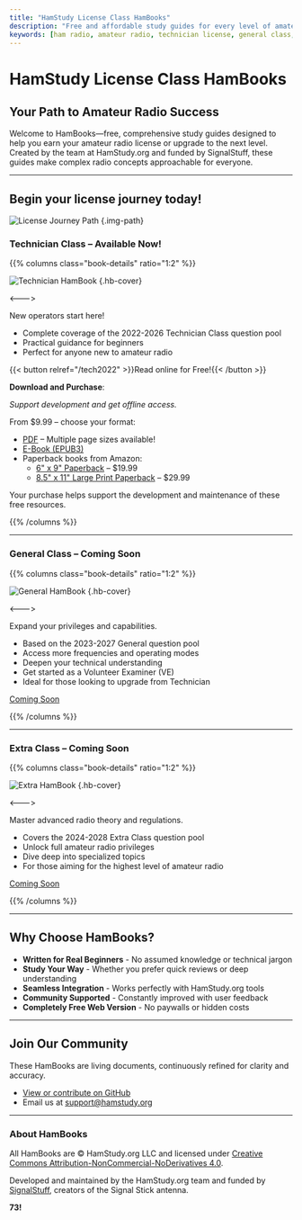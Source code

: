 ```yaml
---
title: "HamStudy License Class HamBooks"
description: "Free and affordable study guides for every level of amateur radio licensing. Start with the Technician Class HamBook or upgrade with General and Extra guides."
keywords: [ham radio, amateur radio, technician license, general class, extra class, study guide, hambook]
---
```

# HamStudy License Class HamBooks

## Your Path to Amateur Radio Success

Welcome to HamBooks—free, comprehensive study guides designed to help you earn your amateur radio license or upgrade to the next level. Created by the team at HamStudy.org and funded by SignalStuff, these guides make complex radio concepts approachable for everyone.

---
## Begin your license journey today!

![License Journey Path](/license-path.svg)
{.img-path}

### Technician Class – **Available Now!**

{{% columns class="book-details" ratio="1:2" %}}

![Technician HamBook](/tech2022.jpg)
{.hb-cover}

<---> <!-- magic separator, between columns -->

New operators start here!
* Complete coverage of the 2022-2026 Technician Class question pool
* Practical guidance for beginners
* Perfect for anyone new to amateur radio

{{< button relref="/tech2022" >}}Read online for Free!{{< /button >}}

**Download and Purchase**:

*Support development and get offline access.*

From $9.99 – choose your format:

* [PDF](https://signalstuff.com/products/hambook-tech2022/?format=pdf) – Multiple page sizes available!
* [E-Book (EPUB3)](https://signalstuff.com/products/hambook-tech2022/?format=epub)
* Paperback books from Amazon:
  * [6" x 9" Paperback](https://amzn.to/4irwONy) – $19.99
  * [8.5" x 11" Large Print Paperback](https://amzn.to/4jIS6qX) – $29.99
<!-- * [Audiobook](https://signalstuff.com/products/hambook-tech2022/?format=audiobook) — Coming soon -->
<!-- * [EPUB](https://signalstuff.com/products/hambook-tech2022/?format=epub) — Coming soon  
• [Audiobook](https://signalstuff.com/products/hambook-tech2022/?format=audiobook) — Coming soon -->

Your purchase helps support the development and maintenance of these free resources.

{{% /columns %}}

---

### General Class – **Coming Soon**

{{% columns class="book-details" ratio="1:2" %}}

![General HamBook](/general2023.jpg)
{.hb-cover}

<---> <!-- magic separator, between columns -->

Expand your privileges and capabilities.
* Based on the 2023-2027 General question pool
* Access more frequencies and operating modes
* Deepen your technical understanding
* Get started as a Volunteer Examiner (VE)
* Ideal for those looking to upgrade from Technician

[Coming Soon]()

{{% /columns %}}

<div class="clear"></div>

---

### Extra Class – **Coming Soon**

{{% columns class="book-details" ratio="1:2" %}}

![Extra HamBook](/extra2024.jpg)
{.hb-cover}

<---> <!-- magic separator, between columns -->

Master advanced radio theory and regulations.
* Covers the 2024-2028 Extra Class question pool
* Unlock full amateur radio privileges
* Dive deep into specialized topics
* For those aiming for the highest level of amateur radio

[Coming Soon]()

{{% /columns %}}

<div class="clear"></div>

---

## Why Choose HamBooks?

* **Written for Real Beginners** - No assumed knowledge or technical jargon
* **Study Your Way** - Whether you prefer quick reviews or deep understanding
* **Seamless Integration** - Works perfectly with HamStudy.org tools
* **Community Supported** - Constantly improved with user feedback
* **Completely Free Web Version** - No paywalls or hidden costs

---

## Join Our Community

These HamBooks are living documents, continuously refined for clarity and accuracy.

* [View or contribute on GitHub](https://github.com/hamstudy/hamstudy-hambook)
* Email us at [support@hamstudy.org](mailto:support@hamstudy.org)

---

### About HamBooks

All HamBooks are © HamStudy.org LLC and licensed under [Creative Commons Attribution-NonCommercial-NoDerivatives 4.0](https://creativecommons.org/licenses/by-nc-nd/4.0/).

Developed and maintained by the HamStudy.org team and funded by [SignalStuff](https://signalstuff.com), creators of the Signal Stick antenna.

**73!**